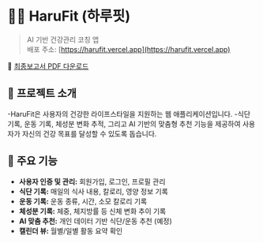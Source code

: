 # 🏋️‍♀️ HaruFit (하루핏)
> AI 기반 건강관리 코칭 앱  
> 배포 주소: [https://harufit.vercel.app](https://harufit.vercel.app)

📄 [최종보고서 PDF 다운로드](https://github.com/gkdudcc21/harufit-report/blob/main/하루핏%20최종보고서pdf.pdf?raw=true)

## 📌 프로젝트 소개
-HaruFit은 사용자의 건강한 라이프스타일을 지원하는 웹 애플리케이션입니다. 
-식단 기록, 운동 기록, 체성분 변화 추적, 그리고 AI 기반의 맞춤형 추천 기능을 제공하여 사용자가 자신의 건강 목표를 달성할 수 있도록 돕습니다.

## 🚀 주요 기능
-   **사용자 인증 및 관리:** 회원가입, 로그인, 프로필 관리
-   **식단 기록:** 매일의 식사 내용, 칼로리, 영양 정보 기록
-   **운동 기록:** 운동 종류, 시간, 소모 칼로리 기록
-   **체성분 기록:** 체중, 체지방률 등 신체 변화 추이 기록
-   **AI 맞춤 추천:** 개인 데이터 기반 식단/운동 추천 (예정)
-   **캘린더 뷰:** 월별/일별 활동 요약 확인
